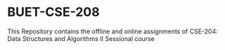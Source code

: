 # BUET-CSE-208
This Repository contains the offline and online assignments of CSE-204: Data Structures and Algorithms II Sessional course
